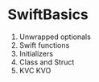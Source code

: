 # SwiftBasics

1. Unwrapped optionals
2. Swift functions
3. Initializers
4. Class and Struct
5. KVC KVO
